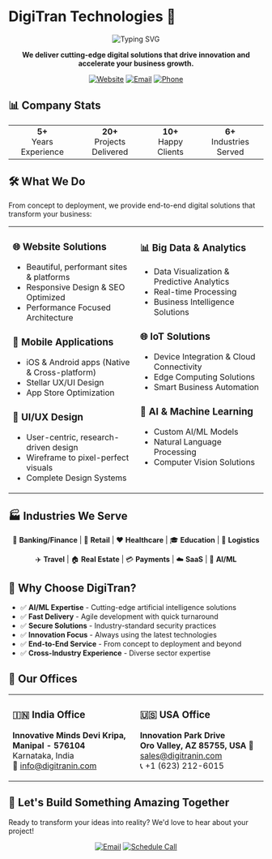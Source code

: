 # DigiTran Technologies 🚀
<div align="center">
  <img src="https://readme-typing-svg.herokuapp.com?font=Fira+Code&size=30&duration=3000&pause=1000&color=2196F3&center=true&vCenter=true&width=600&lines=Transforming+Ideas+Into+Reality;Cutting-Edge+Digital+Solutions;AI%2FML+%7C+Web+%7C+Mobile+%7C+IoT" alt="Typing SVG" />
</div>
<p align="center">
  <strong>We deliver cutting-edge digital solutions that drive innovation and accelerate your business growth.</strong>
</p>
<div align="center">
  
  [![Website](https://img.shields.io/badge/Website-digitranin.com-blue?style=for-the-badge&logo=google-chrome)](https://digitranin.com)
  [![Email](https://img.shields.io/badge/Email-info@digitranin.com-red?style=for-the-badge&logo=gmail)](mailto:info@digitranin.com)
  [![Phone](https://img.shields.io/badge/Phone-+1%20(623)%20212--6015-green?style=for-the-badge&logo=phone)](tel:+16232126015)
</div>

## 📊 Company Stats
<div align="center">
  <table>
    <tr>
      <td align="center"><strong>5+</strong><br/>Years Experience</td>
      <td align="center"><strong>20+</strong><br/>Projects Delivered</td>
      <td align="center"><strong>10+</strong><br/>Happy Clients</td>
      <td align="center"><strong>6+</strong><br/>Industries Served</td>
    </tr>
  </table>
</div>

## 🛠️ What We Do
From concept to deployment, we provide end-to-end digital solutions that transform your business:

<table>
<tr>
<td width="50%" valign="top">

### 🌐 **Website Solutions**
- Beautiful, performant sites & platforms
- Responsive Design & SEO Optimized
- Performance Focused Architecture

### 📱 **Mobile Applications**
- iOS & Android apps (Native & Cross-platform)
- Stellar UX/UI Design
- App Store Optimization

### 🎨 **UI/UX Design**
- User-centric, research-driven design
- Wireframe to pixel-perfect visuals
- Complete Design Systems

</td>
<td width="50%" valign="top">

### 📊 **Big Data & Analytics**
- Data Visualization & Predictive Analytics
- Real-time Processing
- Business Intelligence Solutions

### 🌐 **IoT Solutions**
- Device Integration & Cloud Connectivity
- Edge Computing Solutions
- Smart Business Automation

### 🧠 **AI & Machine Learning**
- Custom AI/ML Models
- Natural Language Processing
- Computer Vision Solutions

</td>
</tr>
</table>

## 🏭 Industries We Serve
<div align="center">
  
  🏦 **Banking/Finance** | 🛒 **Retail** | ❤️ **Healthcare** | 🎓 **Education** | 🚚 **Logistics**
  
  ✈️ **Travel** | 🏠 **Real Estate** | 💳 **Payments** | ☁️ **SaaS** | 🤖 **AI/ML**
  
</div>

## 🌟 Why Choose DigiTran?
- ✅ **AI/ML Expertise** - Cutting-edge artificial intelligence solutions
- ✅ **Fast Delivery** - Agile development with quick turnaround
- ✅ **Secure Solutions** - Industry-standard security practices
- ✅ **Innovation Focus** - Always using the latest technologies
- ✅ **End-to-End Service** - From concept to deployment and beyond
- ✅ **Cross-Industry Experience** - Diverse sector expertise

## 🏢 Our Offices

<table>
<tr>
<td width="50%" valign="top">

### 🇮🇳 India Office
**Innovative Minds**
**Devi Kripa, Manipal - 576104**  
Karnataka, India  
📧 info@digitranin.com

</td>
<td width="50%" valign="top">

### 🇺🇸 USA Office
**Innovation Park Drive**  
**Oro Valley, AZ 85755, USA**
📧 sales@digitranin.com  
📞 +1 (623) 212-6015

</td>
</tr>
</table>

## 🤝 Let's Build Something Amazing Together
Ready to transform your ideas into reality? We'd love to hear about your project!
<div align="center">
  
  [![Email](https://img.shields.io/badge/Get%20Quote-info@digitranin.com-blue?style=for-the-badge&logo=mail.ru)](mailto:info@digitranin.com)
  [![Schedule Call](https://img.shields.io/badge/Schedule%20Call-+1%20(623)%20212--6015-green?style=for-the-badge&logo=phone)](tel:+16232126015)
  
</div>
